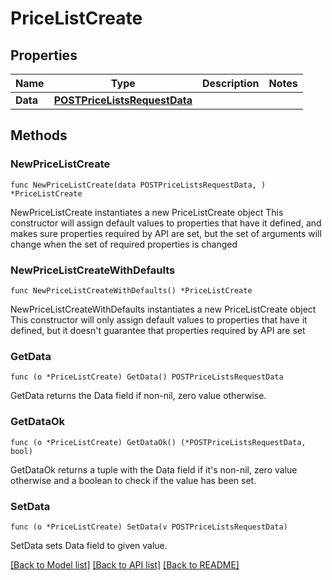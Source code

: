 # PriceListCreate

## Properties

Name | Type | Description | Notes
------------ | ------------- | ------------- | -------------
**Data** | [**POSTPriceListsRequestData**](POSTPriceListsRequestData.md) |  | 

## Methods

### NewPriceListCreate

`func NewPriceListCreate(data POSTPriceListsRequestData, ) *PriceListCreate`

NewPriceListCreate instantiates a new PriceListCreate object
This constructor will assign default values to properties that have it defined,
and makes sure properties required by API are set, but the set of arguments
will change when the set of required properties is changed

### NewPriceListCreateWithDefaults

`func NewPriceListCreateWithDefaults() *PriceListCreate`

NewPriceListCreateWithDefaults instantiates a new PriceListCreate object
This constructor will only assign default values to properties that have it defined,
but it doesn't guarantee that properties required by API are set

### GetData

`func (o *PriceListCreate) GetData() POSTPriceListsRequestData`

GetData returns the Data field if non-nil, zero value otherwise.

### GetDataOk

`func (o *PriceListCreate) GetDataOk() (*POSTPriceListsRequestData, bool)`

GetDataOk returns a tuple with the Data field if it's non-nil, zero value otherwise
and a boolean to check if the value has been set.

### SetData

`func (o *PriceListCreate) SetData(v POSTPriceListsRequestData)`

SetData sets Data field to given value.



[[Back to Model list]](../README.md#documentation-for-models) [[Back to API list]](../README.md#documentation-for-api-endpoints) [[Back to README]](../README.md)


